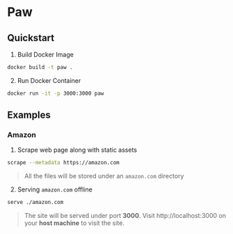 # Paw

## Quickstart

1. Build Docker Image

```bash
docker build -t paw .
```

2. Run Docker Container

```bash
docker run -it -p 3000:3000 paw
```

## Examples

### Amazon

1. Scrape web page along with static assets

```bash
scrape --metadata https://amazon.com
```

> All the files will be stored under an `amazon.com` directory

2. Serving `amazon.com` offline

```bash
serve ./amazon.com
```

> The site will be served under port **3000**. Visit http://localhost:3000 on your **host machine** to visit the site.
